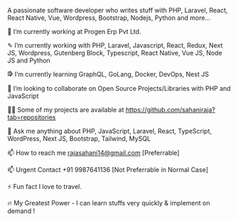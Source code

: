 A passionate software developer who writes stuff with PHP, Laravel, React, React Native, Vue, Wordpress, Bootstrap, Nodejs, Python and more...

🔭   I’m currently working at Progen Erp Pvt Ltd.

✎   I’m currently working with PHP, Laravel, Javascript, React, Redux, Next JS, Wordpress, Gutenberg Block, Typescript, React Native, Vue JS, Node JS and Python

⭆   I’m currently learning GraphQL, GoLang, Docker, DevOps, Nest JS

👯   I’m looking to collaborate on Open Source Projects/Libraries with PHP and JavaScript

👨‍💻   Some of my projects are available at https://github.com/sahaniraja?tab=repositories

💬  Ask me anything about PHP, JavaScript, Laravel, React, TypeScript, WordPress, Next JS, Bootstrap, Tailwind, MySQL

📫  How to reach me rajasahani14@gmail.com [Preferrable]

📫  Urgent Contact +91 9987641136 [Not Preferrable in Normal Case]

⚡  Fun fact I love to travel.

🔥  My Greatest Power - I can learn stuffs very quickly & implement on demand !
